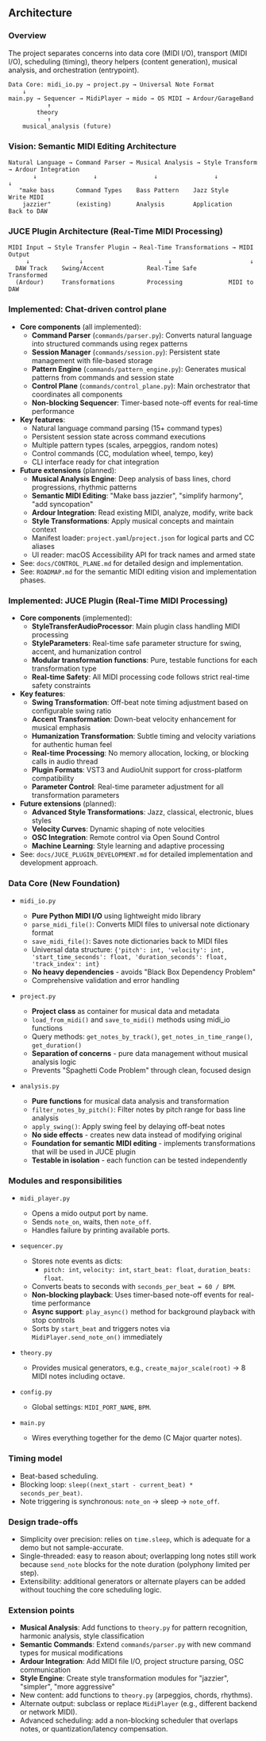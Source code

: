 ## Architecture

### Overview
The project separates concerns into data core (MIDI I/O), transport (MIDI I/O), scheduling (timing), theory helpers (content generation), musical analysis, and orchestration (entrypoint).

```
Data Core: midi_io.py → project.py → Universal Note Format
    ↓
main.py → Sequencer → MidiPlayer → mido → OS MIDI → Ardour/GarageBand
           ↑
        theory
           ↑
    musical_analysis (future)
```

### Vision: Semantic MIDI Editing Architecture
```
Natural Language → Command Parser → Musical Analysis → Style Transform → Ardour Integration
       ↓                ↓                ↓                ↓                ↓
   "make bass      Command Types    Bass Pattern    Jazz Style      Write MIDI
    jazzier"       (existing)       Analysis        Application     Back to DAW
```

### JUCE Plugin Architecture (Real-Time MIDI Processing)
```
MIDI Input → Style Transfer Plugin → Real-Time Transformations → MIDI Output
     ↓              ↓                        ↓                      ↓
  DAW Track    Swing/Accent            Real-Time Safe         Transformed
  (Ardour)     Transformations         Processing             MIDI to DAW
```

### Implemented: Chat-driven control plane
- **Core components** (all implemented):
  - **Command Parser** (`commands/parser.py`): Converts natural language into structured commands using regex patterns
  - **Session Manager** (`commands/session.py`): Persistent state management with file-based storage
  - **Pattern Engine** (`commands/pattern_engine.py`): Generates musical patterns from commands and session state
  - **Control Plane** (`commands/control_plane.py`): Main orchestrator that coordinates all components
  - **Non-blocking Sequencer**: Timer-based note-off events for real-time performance
- **Key features**:
  - Natural language command parsing (15+ command types)
  - Persistent session state across command executions
  - Multiple pattern types (scales, arpeggios, random notes)
  - Control commands (CC, modulation wheel, tempo, key)
  - CLI interface ready for chat integration
- **Future extensions** (planned):
  - **Musical Analysis Engine**: Deep analysis of bass lines, chord progressions, rhythmic patterns
  - **Semantic MIDI Editing**: "Make bass jazzier", "simplify harmony", "add syncopation"
  - **Ardour Integration**: Read existing MIDI, analyze, modify, write back
  - **Style Transformations**: Apply musical concepts and maintain context
  - Manifest loader: `project.yaml`/`project.json` for logical parts and CC aliases
  - UI reader: macOS Accessibility API for track names and armed state
- See: `docs/CONTROL_PLANE.md` for detailed design and implementation.
- See: `ROADMAP.md` for the semantic MIDI editing vision and implementation phases.

### Implemented: JUCE Plugin (Real-Time MIDI Processing)
- **Core components** (implemented):
  - **StyleTransferAudioProcessor**: Main plugin class handling MIDI processing
  - **StyleParameters**: Real-time safe parameter structure for swing, accent, and humanization control
  - **Modular transformation functions**: Pure, testable functions for each transformation type
  - **Real-time Safety**: All MIDI processing code follows strict real-time safety constraints
- **Key features**:
  - **Swing Transformation**: Off-beat note timing adjustment based on configurable swing ratio
  - **Accent Transformation**: Down-beat velocity enhancement for musical emphasis
  - **Humanization Transformation**: Subtle timing and velocity variations for authentic human feel
  - **Real-time Processing**: No memory allocation, locking, or blocking calls in audio thread
  - **Plugin Formats**: VST3 and AudioUnit support for cross-platform compatibility
  - **Parameter Control**: Real-time parameter adjustment for all transformation parameters
- **Future extensions** (planned):
  - **Advanced Style Transformations**: Jazz, classical, electronic, blues styles
  - **Velocity Curves**: Dynamic shaping of note velocities
  - **OSC Integration**: Remote control via Open Sound Control
  - **Machine Learning**: Style learning and adaptive processing
- See: `docs/JUCE_PLUGIN_DEVELOPMENT.md` for detailed implementation and development approach.

### Data Core (New Foundation)
- `midi_io.py`
  - **Pure Python MIDI I/O** using lightweight mido library
  - `parse_midi_file()`: Converts MIDI files to universal note dictionary format
  - `save_midi_file()`: Saves note dictionaries back to MIDI files
  - Universal data structure: `{'pitch': int, 'velocity': int, 'start_time_seconds': float, 'duration_seconds': float, 'track_index': int}`
  - **No heavy dependencies** - avoids "Black Box Dependency Problem"
  - Comprehensive validation and error handling

- `project.py`
  - **Project class** as container for musical data and metadata
  - `load_from_midi()` and `save_to_midi()` methods using midi_io functions
  - Query methods: `get_notes_by_track()`, `get_notes_in_time_range()`, `get_duration()`
  - **Separation of concerns** - pure data management without musical analysis logic
  - Prevents "Spaghetti Code Problem" through clean, focused design

- `analysis.py`
  - **Pure functions** for musical data analysis and transformation
  - `filter_notes_by_pitch()`: Filter notes by pitch range for bass line analysis
  - `apply_swing()`: Apply swing feel by delaying off-beat notes
  - **No side effects** - creates new data instead of modifying original
  - **Foundation for semantic MIDI editing** - implements transformations that will be used in JUCE plugin
  - **Testable in isolation** - each function can be tested independently

### Modules and responsibilities
- `midi_player.py`
  - Opens a mido output port by name.
  - Sends `note_on`, waits, then `note_off`.
  - Handles failure by printing available ports.

- `sequencer.py`
  - Stores note events as dicts:
    - `pitch: int`, `velocity: int`, `start_beat: float`, `duration_beats: float`.
  - Converts beats to seconds with `seconds_per_beat = 60 / BPM`.
  - **Non-blocking playback**: Uses timer-based note-off events for real-time performance
  - **Async support**: `play_async()` method for background playback with stop controls
  - Sorts by `start_beat` and triggers notes via `MidiPlayer.send_note_on()` immediately

- `theory.py`
  - Provides musical generators, e.g., `create_major_scale(root)` → 8 MIDI notes including octave.

- `config.py`
  - Global settings: `MIDI_PORT_NAME`, `BPM`.

- `main.py`
  - Wires everything together for the demo (C Major quarter notes).

### Timing model
- Beat-based scheduling.
- Blocking loop: `sleep((next_start - current_beat) * seconds_per_beat)`.
- Note triggering is synchronous: `note_on` → sleep → `note_off`.

### Design trade-offs
- Simplicity over precision: relies on `time.sleep`, which is adequate for a demo but not sample-accurate.
- Single-threaded: easy to reason about; overlapping long notes still work because `send_note` blocks for the note duration (polyphony limited per step).
- Extensibility: additional generators or alternate players can be added without touching the core scheduling logic.

### Extension points
- **Musical Analysis**: Add functions to `theory.py` for pattern recognition, harmonic analysis, style classification
- **Semantic Commands**: Extend `commands/parser.py` with new command types for musical modifications
- **Ardour Integration**: Add MIDI file I/O, project structure parsing, OSC communication
- **Style Engine**: Create style transformation modules for "jazzier", "simpler", "more aggressive"
- New content: add functions to `theory.py` (arpeggios, chords, rhythms).
- Alternate output: subclass or replace `MidiPlayer` (e.g., different backend or network MIDI).
- Advanced scheduling: add a non-blocking scheduler that overlaps notes, or quantization/latency compensation.


